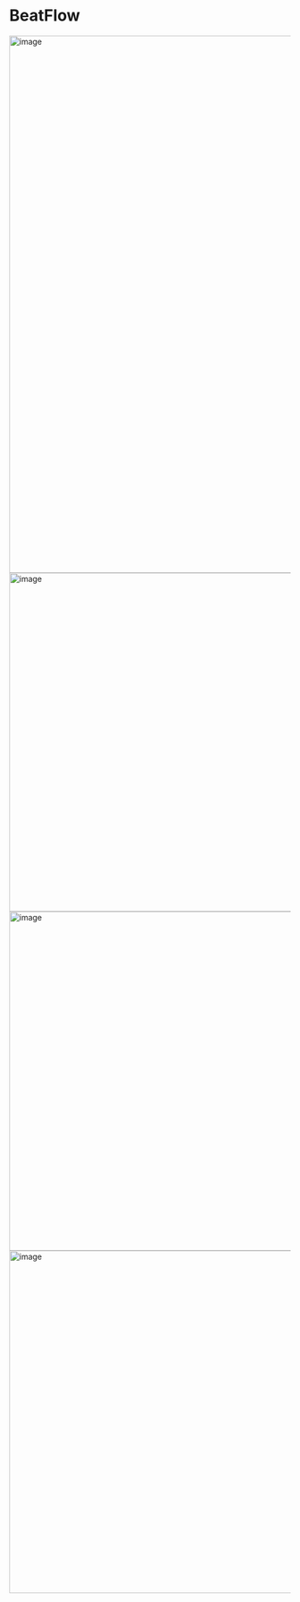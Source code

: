 # BeatFlow

<img width="960" alt="image" src="https://github.com/ritul222/BeatFlow/assets/99477771/1927fb29-5820-413e-b772-fd64e804b76d">

<img width="605" alt="image" src="https://github.com/ritul222/BeatFlow/assets/99477771/93a99e53-6320-4266-b9e2-fc494c6ea4b3">
<img width="606" alt="image" src="https://github.com/ritul222/BeatFlow/assets/99477771/a333bd53-4645-41d9-b0f7-b2290e44bc39">
<img width="612" alt="image" src="https://github.com/ritul222/BeatFlow/assets/99477771/f7f980da-3789-4387-a60d-2d6f1e7fe339">
